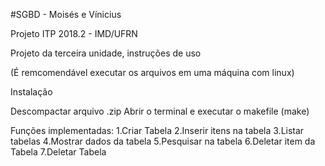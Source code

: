 #SGBD - Moisés e Vínicius

Projeto ITP 2018.2 - IMD/UFRN

Projeto da terceira unidade, instruções de uso

(É remcomendável executar os arquivos em uma máquina com linux)

Instalação

 Descompactar arquivo .zip
 Abrir o terminal e executar o makefile (make)

Funções implementadas:
  1.Criar Tabela 
  2.Inserir itens na tabela
  3.Listar tabelas 
  4.Mostrar dados da tabela 
  5.Pesquisar na tabela 
  6.Deletar item da Tabela
  7.Deletar Tabela

 


